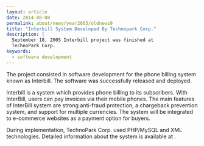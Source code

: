 ```yaml
---
layout: article
date: 2014-08-08
permalink: about/news/year2005/oldnews9
title: "Interbill System Developed By Technopark Corp."
description: |
  September 18, 2005 Interbill project was finished at
  TechnoPark Corp.
keywords:
  - software development
---
```


The project consisted in software development for the phone billing system known as Interbill. The 
software was successfully released and deployed.

Interbill is a system which provides phone billing to its subscribers. With InterBill, users can pay 
invoices via their mobile phones. The main features of InterBill system are strong anti-fraud 
protection, a chargeback prevention system, and support for multiple currencies. The system will be 
integrated to e-commerce websites as a payment option for buyers.

During implementation, TechnoPark Corp. used PHP/MySQL and XML technologies. Detailed information 
about the system is available at .
